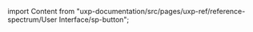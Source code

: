 
import Content from "uxp-documentation/src/pages/uxp-ref/reference-spectrum/User Interface/sp-button";

<Content query="product=xd"/>
